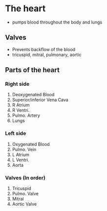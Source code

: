 # The heart
* pumps blood throughout the body and lungs

## Valves
* Prevents backflow of the blood
* tricuspid, mitral, pulmonary, aortic

## Parts of the heart
### Right side
1. Deoxygenated Blood
2. Superior/inferior Vena Cava
3. R Atrium
4. R Ventri.
5. Pulmo. Artery
6. Lungs
### Left side
1. Oxygenated Blood
2. Pulmo. Vein
3. L Atrium
4. L Ventri.
6. Aorta
### Valves (In order)
1. Tricuspid
2. Pulmo. Valve
3. Mitral
4. Aortic Valve

